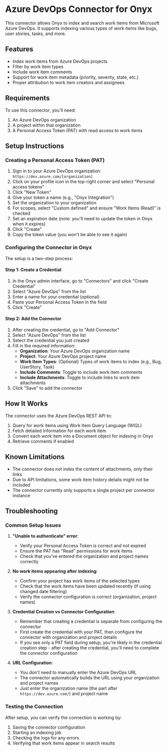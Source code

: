 # Azure DevOps Connector for Onyx

This connector allows Onyx to index and search work items from Microsoft Azure DevOps. It supports indexing various types of work items like bugs, user stories, tasks, and more.

## Features

- Index work items from Azure DevOps projects
- Filter by work item types
- Include work item comments
- Support for work item metadata (priority, severity, state, etc.)
- Proper attribution to work item creators and assignees

## Requirements

To use this connector, you'll need:

1. An Azure DevOps organization
2. A project within that organization
3. A Personal Access Token (PAT) with read access to work items

## Setup Instructions

### Creating a Personal Access Token (PAT)

1. Sign in to your Azure DevOps organization: `https://dev.azure.com/[organization]`
2. Click on your profile icon in the top-right corner and select "Personal access tokens"
3. Click "New Token"
4. Give your token a name (e.g., "Onyx Integration")
5. Set the organization to your organization
6. For scopes, select "Custom defined" and ensure "Work Items (Read)" is checked
7. Set an expiration date (note: you'll need to update the token in Onyx when it expires)
8. Click "Create"
9. Copy the token value (you won't be able to see it again)

### Configuring the Connector in Onyx

The setup is a two-step process:

#### Step 1: Create a Credential

1. In the Onyx admin interface, go to "Connectors" and click "Create Credential"
2. Select "Azure DevOps" from the list
3. Enter a name for your credential (optional)
4. Paste your Personal Access Token in the field
5. Click "Create"

#### Step 2: Add the Connector

1. After creating the credential, go to "Add Connector"
2. Select "Azure DevOps" from the list
3. Select the credential you just created
4. Fill in the required information:
   - **Organization**: Your Azure DevOps organization name
   - **Project**: Your Azure DevOps project name
   - **Work Item Types**: (Optional) Types of work items to index (e.g., Bug, UserStory, Task)
   - **Include Comments**: Toggle to include work item comments
   - **Include Attachments**: Toggle to include links to work item attachments
5. Click "Save" to add the connector

## How It Works

The connector uses the Azure DevOps REST API to:

1. Query for work items using Work Item Query Language (WIQL)
2. Fetch detailed information for each work item
3. Convert each work item into a Document object for indexing in Onyx
4. Retrieve comments if enabled

## Known Limitations

- The connector does not index the content of attachments, only their links
- Due to API limitations, some work item history details might not be included
- The connector currently only supports a single project per connector instance

## Troubleshooting

### Common Setup Issues

1. **"Unable to authenticate" error**: 
   - Verify your Personal Access Token is correct and not expired
   - Ensure the PAT has "Read" permissions for work items
   - Check that you've entered the organization and project names correctly

2. **No work items appearing after indexing**:
   - Confirm your project has work items of the selected types
   - Check that the work items have been updated recently (if using changed date filtering)
   - Verify the connector configuration is correct (organization, project names)

3. **Credential Creation vs Connector Configuration**:
   - Remember that creating a credential is separate from configuring the connector
   - First create the credential with your PAT, then configure the connector with organization and project details
   - If you see only a PAT field during setup, you're likely in the credential creation step - after creating the credential, you'll need to complete the connector configuration

4. **URL Configuration**:
   - You don't need to manually enter the Azure DevOps URL
   - The connector automatically builds the URL using your organization and project names
   - Just enter the organization name (the part after `https://dev.azure.com/`) and project name

### Testing the Connection

After setup, you can verify the connection is working by:

1. Saving the connector configuration
2. Starting an indexing job
3. Checking the logs for any errors
4. Verifying that work items appear in search results 